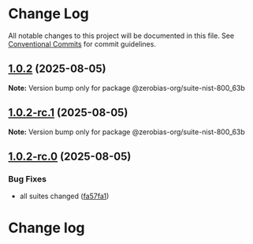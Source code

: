 # Change Log

All notable changes to this project will be documented in this file.
See [Conventional Commits](https://conventionalcommits.org) for commit guidelines.

## [1.0.2](https://github.com/zerobias-org/suite/compare/@zerobias-org/suite-nist-800_63b@1.0.2-rc.1...@zerobias-org/suite-nist-800_63b@1.0.2) (2025-08-05)

**Note:** Version bump only for package @zerobias-org/suite-nist-800_63b





## [1.0.2-rc.1](https://github.com/zerobias-org/suite/compare/@zerobias-org/suite-nist-800_63b@1.0.2-rc.0...@zerobias-org/suite-nist-800_63b@1.0.2-rc.1) (2025-08-05)

**Note:** Version bump only for package @zerobias-org/suite-nist-800_63b





## [1.0.2-rc.0](https://github.com/zerobias-org/suite/compare/@zerobias-org/suite-nist-800_63b@1.0.1...@zerobias-org/suite-nist-800_63b@1.0.2-rc.0) (2025-08-05)


### Bug Fixes

* all suites changed ([fa57fa1](https://github.com/zerobias-org/suite/commit/fa57fa1af7628003297df46b2d7740fe95bd2666))





# Change log
